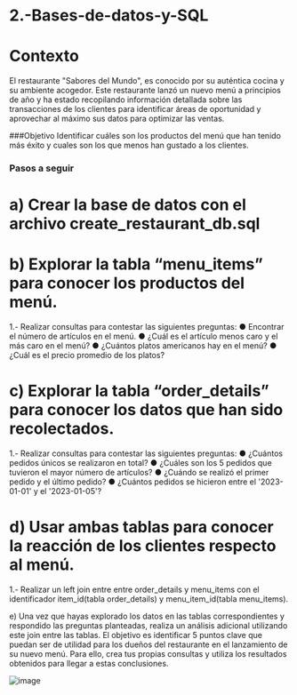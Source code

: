 # 2.-Bases-de-datos-y-SQL
# Contexto

El restaurante "Sabores del Mundo", es conocido por su auténtica cocina y su ambiente
acogedor.
Este restaurante lanzó un nuevo menú a principios de año y ha estado recopilando
información detallada sobre las transacciones de los clientes para identificar áreas de
oportunidad y aprovechar al máximo sus datos para optimizar las ventas.

###Objetivo
Identificar cuáles son los productos del menú que han tenido más éxito y cuales son los que
menos han gustado a los clientes.

### Pasos a seguir

# a) Crear la base de datos con el archivo create_restaurant_db.sql

# b) Explorar la tabla “menu_items” para conocer los productos del menú.

1.- Realizar consultas para contestar las siguientes preguntas:
● Encontrar el número de artículos en el menú.
● ¿Cuál es el artículo menos caro y el más caro en el menú?
● ¿Cuántos platos americanos hay en el menú?
● ¿Cuál es el precio promedio de los platos?

# c) Explorar la tabla “order_details” para conocer los datos que han sido recolectados.

1.- Realizar consultas para contestar las siguientes preguntas:
● ¿Cuántos pedidos únicos se realizaron en total?
● ¿Cuáles son los 5 pedidos que tuvieron el mayor número de artículos?
● ¿Cuándo se realizó el primer pedido y el último pedido?
● ¿Cuántos pedidos se hicieron entre el '2023-01-01' y el '2023-01-05'?

# d) Usar ambas tablas para conocer la reacción de los clientes respecto al menú.

1.- Realizar un left join entre entre order_details y menu_items con el identificador
item_id(tabla order_details) y menu_item_id(tabla menu_items).

e) Una vez que hayas explorado los datos en las tablas correspondientes y respondido las
preguntas planteadas, realiza un análisis adicional utilizando este join entre las tablas. El
objetivo es identificar 5 puntos clave que puedan ser de utilidad para los dueños del
restaurante en el lanzamiento de su nuevo menú. Para ello, crea tus propias consultas y
utiliza los resultados obtenidos para llegar a estas conclusiones.

![image](https://github.com/user-attachments/assets/c0f6605b-2a42-4b25-8e85-8c9ee68f1a5e)

